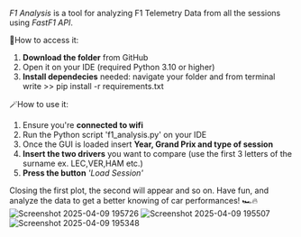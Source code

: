 *F1 Analysis* is a tool for analyzing F1 Telemetry Data from all the sessions using *FastF1 API*.

🎯How to access it:
1. **Download the folder** from GitHub
2. Open it on your IDE (required Python 3.10 or higher)
3. **Install dependecies** needed: navigate your folder and from terminal write  >> pip install -r requirements.txt

🪄How to use it:
1. Ensure you're **connected to wifi**
2. Run the Python script 'f1_analysis.py' on your IDE
3. Once the GUI is loaded insert **Year, Grand Prix and type of session**
4. **Insert the two drivers** you want to compare (use the first 3 letters of the surname ex. LEC,VER,HAM etc.)
5. **Press the button** *'Load Session'*

Closing the first plot, the second will appear and so on.
Have fun, and analyze the data to get a better knowing of car performances! 🏎️🔥
![Screenshot 2025-04-09 195726](https://github.com/user-attachments/assets/09107821-9ad5-4f34-948b-98ed95cfd428)
![Screenshot 2025-04-09 195507](https://github.com/user-attachments/assets/d5252dd3-fb88-4614-893d-1d44a0a803d4)
![Screenshot 2025-04-09 195348](https://github.com/user-attachments/assets/ec1ed0cd-fde8-4eb1-823a-b616a3935c2c)
